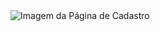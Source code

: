 <img src="[https://drive.google.com/file/d/1m9EEPaDcrm2EheHykM0Bdb0byao3n3Kc/view?usp=sharing]" alt="Imagem da Página de Cadastro">


